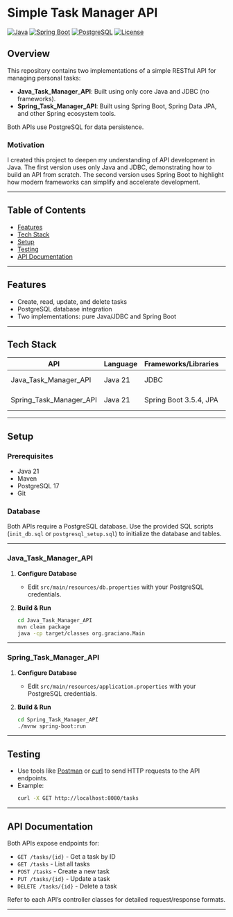 # Simple Task Manager API

[![Java](https://img.shields.io/badge/Java-21-red.svg)](https://www.oracle.com/java/)
[![Spring Boot](https://img.shields.io/badge/Spring%20Boot-3.5.4-brightgreen.svg)](https://spring.io/projects/spring-boot)
[![PostgreSQL](https://img.shields.io/badge/PostgreSQL-17-blue.svg)](https://www.postgresql.org/)
[![License](https://img.shields.io/github/license/RafaelTomazGraciano/Simple_Task_Manager_API)](LICENSE)

## Overview

This repository contains two implementations of a simple RESTful API for managing personal tasks:

- **Java_Task_Manager_API**: Built using only core Java and JDBC (no frameworks).
- **Spring_Task_Manager_API**: Built using Spring Boot, Spring Data JPA, and other Spring ecosystem tools.

Both APIs use PostgreSQL for data persistence.

### Motivation

I created this project to deepen my understanding of API development in Java. The first version uses only Java and JDBC, demonstrating how to build an API from scratch. The second version uses Spring Boot to highlight how modern frameworks can simplify and accelerate development.

---

## Table of Contents

- [Features](#features)
- [Tech Stack](#tech-stack)
- [Setup](#setup)
- [Testing](#testing)
- [API Documentation](#api-documentation)

---

## Features

- Create, read, update, and delete tasks
- PostgreSQL database integration
- Two implementations: pure Java/JDBC and Spring Boot

---

## Tech Stack

| API                      | Language | Frameworks/Libraries | Database     |
|--------------------------|----------|----------------------|--------------|
| Java_Task_Manager_API    | Java 21  | JDBC                 | PostgreSQL 17|
| Spring_Task_Manager_API  | Java 21  | Spring Boot 3.5.4, JPA| PostgreSQL 17|

---

## Setup

### Prerequisites

- Java 21
- Maven
- PostgreSQL 17
- Git

### Database

Both APIs require a PostgreSQL database. Use the provided SQL scripts (`init_db.sql` or `postgresql_setup.sql`) to initialize the database and tables.

---

### Java_Task_Manager_API

1. **Configure Database**
   - Edit `src/main/resources/db.properties` with your PostgreSQL credentials.

2. **Build & Run**

   ```sh
   cd Java_Task_Manager_API
   mvn clean package
   java -cp target/classes org.graciano.Main
   ```

---

### Spring_Task_Manager_API

1. **Configure Database**
   - Edit `src/main/resources/application.properties` with your PostgreSQL credentials.

2. **Build & Run**

   ```sh
   cd Spring_Task_Manager_API
   ./mvnw spring-boot:run
   ```

---

## Testing

- Use tools like [Postman](https://www.postman.com/) or [curl](https://curl.se/) to send HTTP requests to the API endpoints.
- Example:
  ```sh
  curl -X GET http://localhost:8080/tasks
  ```

---

## API Documentation

Both APIs expose endpoints for:

- `GET /tasks/{id}` - Get a task by ID
- `GET /tasks` - List all tasks
- `POST /tasks` - Create a new task
- `PUT /tasks/{id}` - Update a task
- `DELETE /tasks/{id}` - Delete a task

Refer to each API’s controller classes for detailed request/response formats.

---
